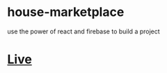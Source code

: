# house-marketplace
use the power of react and firebase to build a project
 <h1><a href='https://house-marketplace-ten-kappa.vercel.app/'>Live</a></h1>
